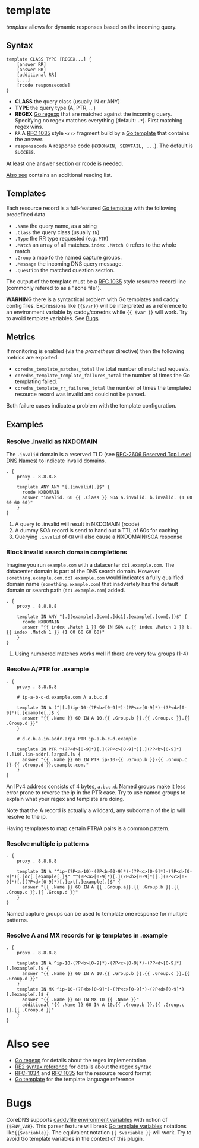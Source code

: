 # template

*template* allows for dynamic responses based on the incoming query.

## Syntax

~~~
template CLASS TYPE [REGEX...] {
    [answer RR]
    [answer RR]
    [additional RR]
    [...]
    [rcode responsecode]
}
~~~

* **CLASS** the query class (usually IN or ANY)
* **TYPE** the query type (A, PTR, ...)
* **REGEX** [Go regexp](https://golang.org/pkg/regexp/) that are matched against the incoming query. Specifying no regex matches everything (default: `.*`). First matching regex wins.
* `RR` A [RFC 1035](https://tools.ietf.org/html/rfc1035#section-5) style `<rr>` fragment build by a [Go template](https://golang.org/pkg/text/template/) that contains the answer.
* `responsecode` A response code (`NXDOMAIN, SERVFAIL, ...`). The default is `SUCCESS`.

At least one answer section or rcode is needed.

[Also see](#also-see) contains an additional reading list.

## Templates

Each resource record is a full-featured [Go template](https://golang.org/pkg/text/template/) with the following predefined data
* `.Name` the query name, as a string
* `.Class` the query class (usually `IN`)
* `.Type` the RR type requested (e.g. `PTR`)
* `.Match` an array of all matches. `index .Match 0` refers to the whole match.
* `.Group` a map fo the named capture groups.
* `.Message` the incoming DNS query message.
* `.Question` the matched question section.

The output of the template must be a [RFC 1035](https://tools.ietf.org/html/rfc1035) style resource record line (commonly refered to as a "zone file").

**WARNING** there is a syntactical problem with Go templates and caddy config files. Expressions like `{{$var}}` will be interpreted as a reference to an environment variable by caddy/coredns while `{{ $var }}` will work. Try to avoid template variables. See [Bugs](#bugs)

## Metrics

If monitoring is enabled (via the *prometheus* directive) then the following metrics are exported:
- `coredns_template_matches_total` the total number of matched requests.
- `coredns_template_template_failures_total` the number of times the Go templating failed.
- `coredns_template_rr_failures_total` the number of times the templated resource record was invalid and could not be parsed.

Both failure cases indicate a problem with the template configuration.

## Examples

### Resolve .invalid as NXDOMAIN

The `.invalid` domain is a reserved TLD (see [RFC-2606 Reserved Top Level DNS Names](https://tools.ietf.org/html/rfc2606#section-2)) to indicate invalid domains.

~~~ corefile
. {
    proxy . 8.8.8.8

    template ANY ANY "[.]invalid[.]$" {
      rcode NXDOMAIN
      answer "invalid. 60 {{ .Class }} SOA a.invalid. b.invalid. (1 60 60 60 60)"
    }
}
~~~

1. A query to .invalid will result in NXDOMAIN (rcode)
2. A dummy SOA record is send to hand out a TTL of 60s for caching
3. Querying `.invalid` of `CH` will also cause a NXDOMAIN/SOA response

### Block invalid search domain completions

Imagine you run `example.com` with a datacenter `dc1.example.com`. The datacenter domain
is part of the DNS search domain.
However `something.example.com.dc1.example.com` would indicates a fully qualified
domain name (`something.example.com`) that inadvertely has the default domain or search
path (`dc1.example.com`) added.

~~~ corefile
. {
    proxy . 8.8.8.8

    template IN ANY "[.](example[.]com[.]dc1[.]example[.]com[.])$" {
      rcode NXDOMAIN
      answer "{{ index .Match 1 }} 60 IN SOA a.{{ index .Match 1 }} b.{{ index .Match 1 }} (1 60 60 60 60)"
    }
}
~~~

1. Using numbered matches works well if there are very few groups (1-4)

### Resolve A/PTR for .example

~~~ corefile
. {
    proxy . 8.8.8.8

    # ip-a-b-c-d.example.com A a.b.c.d

    template IN A (^|[.])ip-10-(?P<b>[0-9]*)-(?P<c>[0-9]*)-(?P<d>[0-9]*)[.]example[.]$ {
      answer "{{ .Name }} 60 IN A 10.{{ .Group.b }}.{{ .Group.c }}.{{ .Group.d }}"
    }

    # d.c.b.a.in-addr.arpa PTR ip-a-b-c-d.example

    template IN PTR ^(?P<d>[0-9]*)[.](?P<c>[0-9]*)[.](?P<b>[0-9]*)[.]10[.]in-addr[.]arpa[.]$ {
      answer "{{ .Name }} 60 IN PTR ip-10-{{ .Group.b }}-{{ .Group.c }}-{{ .Group.d }}.example.com."
    }
}
~~~

An IPv4 address consists of 4 bytes, `a.b.c.d`. Named groups make it less error prone to reverse the
ip in the PTR case. Try to use named groups to explain what your regex and template are doing.

Note that the A record is actually a wildcard, any subdomain of the ip will resolve to the ip.

Having templates to map certain PTR/A pairs is a common pattern.

### Resolve multiple ip patterns

~~~ corefile
. {
    proxy . 8.8.8.8

    template IN A "^ip-(?P<a>10)-(?P<b>[0-9]*)-(?P<c>[0-9]*)-(?P<d>[0-9]*)[.]dc[.]example[.]$" "^(?P<a>[0-9]*)[.](?P<b>[0-9]*)[.](?P<c>[0-9]*)[.](?P<d>[0-9]*)[.]ext[.]example[.]$" {
      answer "{{ .Name }} 60 IN A {{ .Group.a}}.{{ .Group.b }}.{{ .Group.c }}.{{ .Group.d }}"
    }
}
~~~

Named capture groups can be used to template one response for multiple patterns.

### Resolve A and MX records for ip templates in .example

~~~ corefile
. { 
    proxy . 8.8.8.8
    
    template IN A ^ip-10-(?P<b>[0-9]*)-(?P<c>[0-9]*)-(?P<d>[0-9]*)[.]example[.]$ {
      answer "{{ .Name }} 60 IN A 10.{{ .Group.b }}.{{ .Group.c }}.{{ .Group.d }}"
    }
    template IN MX ^ip-10-(?P<b>[0-9]*)-(?P<c>[0-9]*)-(?P<d>[0-9]*)[.]example[.]$ {
      answer "{{ .Name }} 60 IN MX 10 {{ .Name }}"
      additional "{{ .Name }} 60 IN A 10.{{ .Group.b }}.{{ .Group.c }}.{{ .Group.d }}"
    }
}
~~~

# Also see

- [Go regexp](https://golang.org/pkg/regexp/) for details about the regex implementation
- [RE2 syntax reference](https://github.com/google/re2/wiki/Syntax) for details about the regex syntax
- [RFC-1034](https://tools.ietf.org/html/rfc1034#section-3.6.1) and [RFC 1035](https://tools.ietf.org/html/rfc1035#section-5) for the resource record format
- [Go template](https://golang.org/pkg/text/template/) for the template language reference

# Bugs

CoreDNS supports [caddyfile environment variables](https://caddyserver.com/docs/caddyfile#env)
with notion of `{$ENV_VAR}`. This parser feature will break [Go template variables](https://golang.org/pkg/text/template/#hdr-Variables) notations like`{{$variable}}`.
The equivalent notation `{{ $variable }}` will work.
Try to avoid Go template variables in the context of this plugin.
